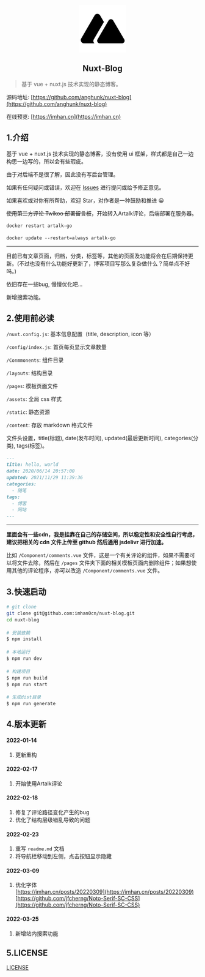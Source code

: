 <div align="center"><img src="./static/black-logo.png" style="display:block;margin:0 auto;"></div>

<div align="center"><h2>Nuxt-Blog</h2></div>

>基于 vue + nuxt.js 技术实现的静态博客。

源码地址: [https://github.com/anghunk/nuxt-blog](https://github.com/anghunk/nuxt-blog)

在线预览: [https://imhan.cn](https://imhan.cn)


## 1.介绍

基于 vue + nuxt.js 技术实现的静态博客，没有使用 ui 框架，样式都是自己一边构思一边写的，所以会有些瑕疵。

由于对后端不是很了解，因此没有写后台管理。

如果有任何疑问或错误，欢迎在 [Issues](https://github.com/anghunk/nuxt-blog/issues) 进行提问或给予修正意见。

如果喜欢或对你有所帮助，欢迎 Star，对作者是一种鼓励和推进 😀

~~使用第三方评论 Twikoo 部署留言板~~，开始转入Artalk评论，后端部署在服务器。

```shell
docker restart artalk-go

docker update --restart=always artalk-go
```

---

目前已有文章页面，归档，分类，标签等，其他的页面及功能将会在后期保持更新。(不过也没有什么功能好更新了，博客项目写那么复杂做什么？简单点不好吗。)

依旧存在一些bug, 慢慢优化吧...

新增搜索功能。


## 2.使用前必读

`/nuxt.config.js`: 基本信息配置（title, description, icon 等）

`/config/index.js`: 首页每页显示文章数量

`/Conmmonents`: 组件目录

`/layouts`: 结构目录

`/pages`: 模板页面文件

`/assets`: 全局 css 样式

`/static`: 静态资源

`/content`: 存放 markdown 格式文件

文件头设置，title(标题), date(发布时间), updated(最后更新时间), categories(分类), tags(标签)。

```md
---
title: hello, world
date: 2020/06/14 20:57:00
updated: 2021/11/29 11:39:36
categories: 
  - 随笔
tags: 
  - 博客
  - 网站
---

```

---

**里面会有一些cdn，我是挂靠在自己的存储空间，所以稳定性和安全性自行考虑，建议把相关的 cdn 文件上传至 github 然后通用 jsdelivr 进行加速。**

比如 `/Component/comments.vue` 文件，这是一个有关评论的组件，如果不需要可以将文件去除，然后在 `/pages` 文件夹下面的相关模板页面内删除组件；如果想使用其他的评论程序，亦可以改造 `/Component/comments.vue` 文件。


## 3.快速启动

```bash
# git clone
git clone git@github.com:imhan0cn/nuxt-blog.git
cd nuxt-blog

# 安装依赖
$ npm install

# 本地运行
$ npm run dev

# 构建项目
$ npm run build
$ npm run start

# 生成dist目录
$ npm run generate

```

## 4.版本更新

#### 2022-01-14  

1. 更新重构  

#### 2022-02-17  

1. 开始使用Artalk评论  

#### 2022-02-18  

1. 修复了评论路径变化产生的bug
2. 优化了结构层级错乱导致的问题

#### 2022-02-23

1. 重写 `readme.md` 文档
2. 将导航栏移动到左侧，点击按钮显示隐藏

#### 2022-03-09

1. 优化字体  
[https://imhan.cn/posts/20220309](https://imhan.cn/posts/20220309)  
[https://github.com/jfcherng/Noto-Serif-SC-CSS](https://github.com/jfcherng/Noto-Serif-SC-CSS)

#### 2022-03-25

1. 新增站内搜索功能


## 5.LICENSE

[LICENSE](./LICENSE)